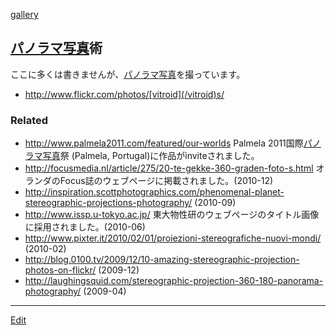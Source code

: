 ---
---
[gallery](/gallery)
## [パノラマ](/パノラマ)[写真](/写真)術
ここに多くは書きませんが、[パノラマ](/パノラマ)[写真](/写真)を撮っています。
* http://www.flickr.com/photos/[vitroid](/vitroid)s/

### Related
* http://www.palmela2011.com/featured/our-worlds Palmela 2011国際[パノラマ](/パノラマ)[写真](/写真)祭 (Palmela, Portugal)に作品がinviteされました。
* http://focusmedia.nl/article/275/20-te-gekke-360-graden-foto-s.html オランダのFocus誌のウェブページに掲載されました。(2010-12)
* http://inspiration.scottphotographics.com/phenomenal-planet-stereographic-projections-photography/ (2010-09)
* http://www.issp.u-tokyo.ac.jp/ 東大物性研のウェブページのタイトル画像に採用されました。(2010-06)
* http://www.pixter.it/2010/02/01/proiezioni-stereografiche-nuovi-mondi/ (2010-02)
* http://blog.0100.tv/2009/12/10-amazing-stereographic-projection-photos-on-flickr/ (2009-12)
* http://laughingsquid.com/stereographic-projection-360-180-panorama-photography/ (2009-04)



----
[Edit](https://github.com/vitroid/vitroid.github.io/edit/master/MD/パノラマ.md)
